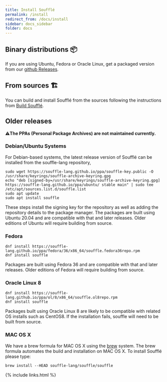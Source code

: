 ```yaml
---
title: Install Soufflé
permalink: /install
redirect_from: /docs/install
sidebar: docs_sidebar
folder: docs
---
```


## Binary distributions 📦

If you are using Ubuntu, Fedora or Oracle Linux, get a packaged version from our [github Releases](https://github.com/souffle-lang/souffle/releases).

## From sources 🏗️

You can build and install Soufflé from the sources following the instructions from [Build Soufflé](/build).

## Older releases

⚠️**The PPAs (Personal Package Archives) are not maintained currently.**

### Debian/Ubuntu Systems

For Debian-based systems, the latest release version of Soufflé can be installed from the souffle-lang repository,

```
sudo wget https://souffle-lang.github.io/ppa/souffle-key.public -O /usr/share/keyrings/souffle-archive-keyring.gpg
echo "deb [signed-by=/usr/share/keyrings/souffle-archive-keyring.gpg] https://souffle-lang.github.io/ppa/ubuntu/ stable main" | sudo tee /etc/apt/sources.list.d/souffle.list
sudo apt update
sudo apt install souffle
```

These steps install the signing key for the repository as well as adding the repository details to the package manager. The packages are built using Ubuntu 20.04 and are compatible with that and later releases. Older editions of Ubuntu will require building from source.

### Fedora

```
dnf install https://souffle-lang.github.io/ppa/fedora/36/x86_64/souffle.fedora36repo.rpm
dnf install souffle
````
Packages are built using Fedora 36 and are compatible with that and later releases. Older editions of Fedora will require building from source.


### Oracle Linux 8

```
dnf install https://souffle-lang.github.io/ppa/ol/8/x86_64/souffle.ol8repo.rpm
dnf install souffle
````
Packages built using Oracle Linux 8 are likely to be compatible with related OS installs such as CentOS8. If the installation fails, souffle will need to be built from source.


### MAC OS X 

We have a brew formula for MAC OS X using the [brew](http://brew.sh) system. The 
brew formula automates the build and installation on MAC OS X. 
To install Soufflé please type: 

```
brew install --HEAD souffle-lang/souffle/souffle
```

{% include links.html %}
